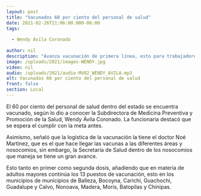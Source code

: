 ```yaml
---
layout: post
title: "Vacunados 60 por ciento del personal de salud"
date: 2021-02-26T21:06:00.000-06:00
tags:
  
  - Wendy Ávila Coronado
  
author: nil
description: "Avanza vacunación de primera línea, esto para trabajadores de la salud."
image: /uploads/2021/images-WENDY.jpg
video: nil
audio: /uploads/2021/audio-MV02_WENDY_AVILA.mp3
alt: Vacunados 60 por ciento del personal de salud
front: false
section: Local
---
```


El 60 por ciento del personal de salud dentro del estado se encuentra vacunado, según lo dio a conocer la Subdirectora de Medicina Preventiva y Promoción de la Salud, Wendy Ávila Coronado. La funcionaria destacó que se espera el cumplir con la meta antes.

Asimismo, señaló que la logística de la vacunación la tiene el doctor Noé Martínez, que es el que hace llegar las vacunas a las diferentes áreas y nosocomios, sin embargo, la Secretaría de Salud dentro de los nosocomios que maneja se tiene un gran avance. 

Esto tanto en primer como segunda dosis, añadiendo que en materia de adultos mayores continúa los 13 puestos de vacunación, esto en los municipios de municipios de Balleza, Bocoyna, Carichí, Guachochi, Guadalupe y Calvo, Nonoava, Madera, Moris, Batopilas y Chínipas.